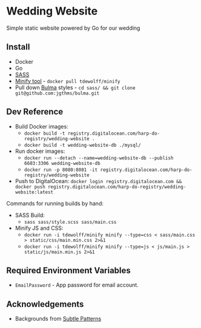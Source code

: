 # Wedding Website
Simple static website powered by Go for our wedding

## Install

- Docker
- Go
- [SASS](https://sass-lang.com/install)
- [Minify tool](https://github.com/tdewolff/minify/tree/master/cmd/minify) - `docker pull tdewolff/minify`
- Pull down [Bulma](https://bulma.io) styles - `cd sass/ && git clone git@github.com:jgthms/bulma.git`

## Dev Reference

- Build Docker images:
  - `docker build -t registry.digitalocean.com/harp-do-registry/wedding-website .`
  - `docker build -t wedding-website-db ./mysql/`
- Run docker images:
  - `docker run --detach --name=wedding-website-db --publish 6603:3306 wedding-website-db`
  - `docker run -p 8080:8081 -it registry.digitalocean.com/harp-do-registry/wedding-website`
- Push to DigitalOcean: `docker login registry.digitalocean.com && docker push registry.digitalocean.com/harp-do-registry/wedding-website:latest`

Commands for running builds by hand:
- SASS Build:
  - `sass sass/style.scss sass/main.css`
- Minify JS and CSS:
  - `docker run -i tdewolff/minify minify --type=css < sass/main.css > static/css/main.min.css 2>&1`
  - `docker run -i tdewolff/minify minify --type=js < js/main.js > static/js/main.min.js 2>&1`

## Required Environment Variables

- `EmailPassword` - App password for email account.

## Acknowledgements

- Backgrounds from [Subtle Patterns](https://www.toptal.com/designers/subtlepatterns/)
